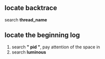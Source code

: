 ## locate backtrace
search **thread_name**

## locate the beginning log 
1. search **" pid "**, pay attention of the space in 
2. search **luminous**
